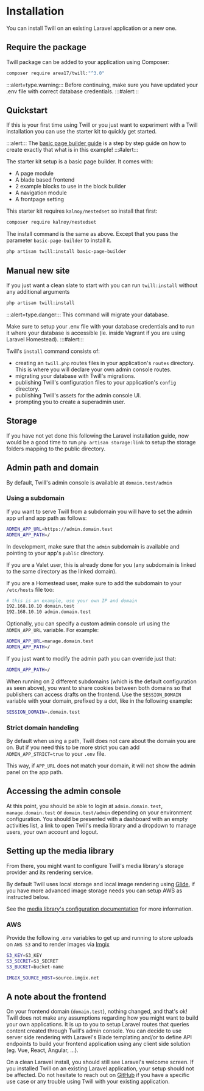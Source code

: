 # Installation

You can install Twill on an existing Laravel application or a new one.

## Require the package

Twill package can be added to your application using Composer:

```bash
composer require area17/twill:"^3.0"
```

:::alert=type.warning:::
Before continuing, make sure you have updated your .env file with correct database credentials.
:::#alert:::

## Quickstart

If this is your first time using Twill or you just want to experiment with a Twill installation you can use the starter
kit to quickly get started.

:::alert:::
The [basic page builder guide](../../2_guides/1_page-builder-with-blade/1_index.md) is a step by step guide on how to
create exactly that what is in this example!
:::#alert:::

The starter kit setup is a basic page builder. It comes with:

- A page module
- A blade based frontend
- 2 example blocks to use in the block builder
- A navigation module
- A frontpage setting

This starter kit requires `kalnoy/nestedset` so install that first:

```bash
composer require kalnoy/nestedset
```

The install command is the same as above. Except that you pass the parameter `basic-page-builder` to install it.

```bash
php artisan twill:install basic-page-builder
```

## Manual new site

If you just want a clean slate to start with you can run `twill:install` without any additional arguments

```bash
php artisan twill:install
```

:::alert=type.danger:::
This command will migrate your database.

Make sure to setup your .env file with your database credentials and to run it where your database is accessible (ie.
inside Vagrant if you are using Laravel Homestead).
:::#alert:::

Twill's `install` command consists of:

- creating an `twill.php` routes files in your application's `routes` directory. This is where you will declare your own
  admin console routes.
- migrating your database with Twill's migrations.
- publishing Twill's configuration files to your application's `config` directory.
- publishing Twill's assets for the admin console UI.
- prompting you to create a superadmin user.

## Storage

If you have not yet done this following the Laravel installation guide, now would be a good time to run
`php artisan storage:link` to setup the storage folders mapping to the public directory.

## Admin path and domain

By default, Twill's admin console is available at `domain.test/admin`

### Using a subdomain

If you want to serve Twill from a subdomain you will have to set the admin app url and app path as follows:

```bash
ADMIN_APP_URL=https://admin.domain.test
ADMIN_APP_PATH=/
```

In development, make sure that the `admin` subdomain is available and pointing to your app's `public` directory.

If you are a Valet user, this is already done for you (any subdomain is linked to the same directory as the linked
domain).

If you are a Homestead user, make sure to add the subdomain to your `/etc/hosts` file too:

```bash
# this is an example, use your own IP and domain
192.168.10.10 domain.test
192.168.10.10 admin.domain.test
```

Optionally, you can specify a custom admin console url using the `ADMIN_APP_URL` variable. For example:

```bash
ADMIN_APP_URL=manage.domain.test
ADMIN_APP_PATH=/
```

If you just want to modify the admin path you can override just that:

```bash
ADMIN_APP_PATH=/
```

When running on 2 different subdomains (which is the default configuration as seen above), you want to share cookies
between both domains so that publishers can access drafts on the frontend. Use the `SESSION_DOMAIN` variable with your
domain, prefixed by a dot, like in the following example:

```bash
SESSION_DOMAIN=.domain.test
```

### Strict domain handeling

By default when using a path, Twill does not care about the domain you are on. But if you need this to be more strict
you can add `ADMIN_APP_STRICT=true` to your `.env` file.

This way, if `APP_URL` does not match your domain, it will not show the admin panel on the app path.

## Accessing the admin console

At this point, you should be able to login at `admin.domain.test`, `manage.domain.test` or `domain.test/admin` depending
on your environment configuration. You should be presented with a dashboard with an empty activities list, a link to
open Twill's media library and a dropdown to manage users, your own account and logout.

## Setting up the media library

From there, you might want to configure Twill's media library's storage provider and its rendering service.

By default Twill uses local storage and local image rendering using [Glide](https://glide.thephpleague.com/), if you
have more advanced image storage needs you can setup AWS as instructed below.

See the [media library's configuration documentation](/media-library/) for more information.

### AWS

Provide the following .env variables to get up and running to store uploads on `AWS S3` and to render
images via [Imgix](https://imgix.com)

```bash
S3_KEY=S3_KEY
S3_SECRET=S3_SECRET
S3_BUCKET=bucket-name

IMGIX_SOURCE_HOST=source.imgix.net
```

## A note about the frontend

On your frontend domain (`domain.test`), nothing changed, and that's ok! Twill does not make any assumptions regarding
how you might want to build your own applications. It is up to you to setup Laravel routes that queries content created
through Twill's admin console. You can decide to use server side rendering with Laravel's Blade templating and/or to
define API endpoints to build your frontend application using any client side solution (eg. Vue, React, Angular, ...).

On a clean Laravel install, you should still see Laravel's welcome screen. If you installed Twill on an existing Laravel
application, your setup should not be affected. Do not hesitate to reach out
on [GitHub](https://github.com/area17/twill/issues) if you have a specific use case or any trouble using Twill with your
existing application.
